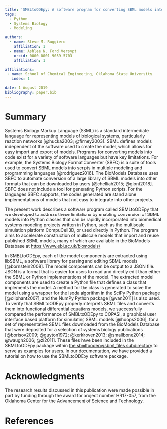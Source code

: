 ```yaml
---
title: 'SMBLtoODEpy: A software program for converting SBML models into ODE models in Python'
tags:
  - Python
  - Systems Biology
  - Modeling

authors:
  - name: Steve M. Ruggiero
    affiliation: 1
  - name: Ashlee N. Ford Versypt
    orcid: 0000-0001-9059-5703
    affiliation: 1

affiliations:
 - name: School of Chemical Engineering, Oklahoma State University
   index: 1

date: 1 August 2019
bibliography: paper.bib
---
```


# Summary


Systems Biology Markup Language (SBML) is a standard intermediate language for representing models of biological systems,
particularly reaction networks [@hucka2003; @finney2003].
SBML defines models independent of the software used to create the model, which allows for easy import and export of models.
Programs for converting models into code exist for a variety of software languages but have key limitations.
For example, the Systems Biology Format Converter (SBFC) is a suite of tools used to convert SBML models into scripts in multiple modeling and programming languages [@rodriguez2016].
The BioModels Database uses SBFC to automate conversion of a large library of SBML models into other formats that can be downloaded by users [@chelliah2015; @glont2018].
SBFC does not include a tool for generating Python scripts. For the languages SBFC supports, the codes generated are stand alone implementations of models that not easy to integrate into other projects.  

The present work describes a software program called SBMLtoODEpy that we developed to address these limitations by enabling conversion of SBML models into Python classes that can be rapidly incorporated into biomedical systems modeling projects written in Python,
such as the multiscale simulation platform CompuCell3D, or used directly in Python.
The program aims to accelerate construction of multiscale models that import and reuse published SBML models,
many of which are available in the BioModels Database at https://www.ebi.ac.uk/biomodels/

In SMBLtoODEpy, each of the model components are extracted using libSBML,
a software library for parsing and editing SBML models [@bornstein2008].
The model components can be output to a JSON file. JSON is a format that is easier for users to read and directly edit than either the SBML or Python implementations of the model.
The extracted model components are used to create a Python file that defines a class that implements the model.
A method for the class is generated to solve the model using a wrapper for the lsoda algorithm in the SciPy Python package [@oliphant2007], and the NumPy Python package [@van2011] is also used. To verify that SBMLtoODEpy properly interprets SBML files and converts them into functional differential equations models, we successfully compared the performance of SMBLtoODEpy to COPASI, a graphical user interface based platform for simulating SBML models [@hoops2006], for a set of representative SBML files downloaded from the BioModels Database that were deposited for a selection of systems biology publications [@borisov2009; @guyton1972; @kerkhoven2013; @smallbone2014; @waugh2006; @zi2011]. These files have been included in the SBMLtoODEpy package within [the sbmltoodepy/sbml_files subdirectory](https://github.com/SMRuggiero/sbmltoodepy/tree/master/sbmltoodepy/sbml_files) to serve as examples for users. In our documentation, we have provided a tutorial on how to use the SBMLtoODEpy software package.

# Acknowledgments

The research results discussed in this publication were made possible in part by funding through the award for project number HR17-057, from the Oklahoma Center for the Advancement of Science and Technology.

# References
